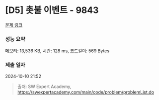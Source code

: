 # [D5] 촛불 이벤트 - 9843 

[문제 링크](https://swexpertacademy.com/main/code/problem/problemDetail.do?contestProbId=AXGBKzuaPOoDFAXR) 

### 성능 요약

메모리: 13,536 KB, 시간: 128 ms, 코드길이: 569 Bytes

### 제출 일자

2024-10-10 21:52



> 출처: SW Expert Academy, https://swexpertacademy.com/main/code/problem/problemList.do